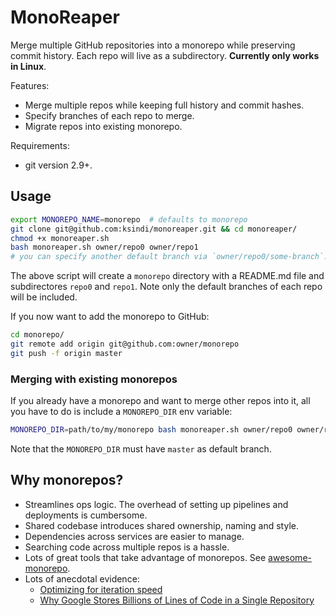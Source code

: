 # MonoReaper

Merge multiple GitHub repositories into a monorepo while preserving commit history. Each repo will live as a subdirectory. **Currently only works in Linux**.

Features:
  - Merge multiple repos while keeping full history and commit hashes.
  - Specify branches of each repo to merge.
  - Migrate repos into existing monorepo.

Requirements:
  - git version 2.9+.

## Usage

```bash
export MONOREPO_NAME=monorepo  # defaults to monorepo
git clone git@github.com:ksindi/monoreaper.git && cd monoreaper/
chmod +x monoreaper.sh
bash monoreaper.sh owner/repo0 owner/repo1
# you can specify another default branch via `owner/repo0/some-branch`.
```

The above script will create a `monorepo` directory with a README.md file and subdirectores `repo0` and `repo1`. Note only the default branches of each repo will be included.

If you now want to add the monorepo to GitHub:

```bash
cd monorepo/
git remote add origin git@github.com:owner/monorepo
git push -f origin master
```

### Merging with existing monorepos

If you already have a monorepo and want to merge other repos into it,
all you have to do is include a `MONOREPO_DIR` env variable:

```bash
MONOREPO_DIR=path/to/my/monorepo bash monoreaper.sh owner/repo0 owner/repo1
```

Note that the `MONOREPO_DIR` must have `master` as default branch.


## Why monorepos?

- Streamlines ops logic. The overhead of setting up pipelines and deployments is cumbersome.
- Shared codebase introduces shared ownership, naming and style.
- Dependencies across services are easier to manage.
- Searching code across multiple repos is a hassle.
- Lots of great tools that take advantage of monorepos. See [awesome-monorepo](https://github.com/korfuri/awesome-monorepo).
- Lots of anecdotal evidence:
  - [Optimizing for iteration speed](https://erikbern.com/2017/07/06/optimizing-for-iteration-speed.html)
  - [Why Google Stores Billions of Lines of Code in a Single Repository](https://research.google.com/pubs/pub45424.html)
